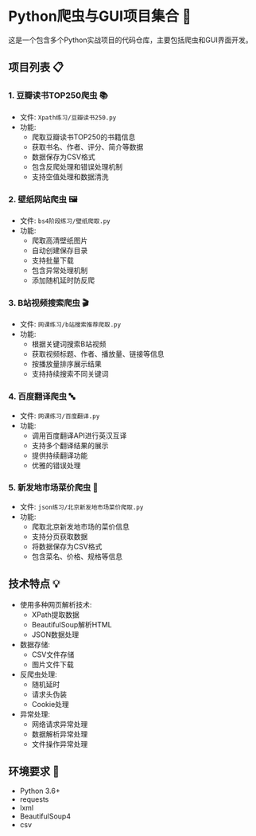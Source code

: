 # Python爬虫与GUI项目集合 🚀

这是一个包含多个Python实战项目的代码仓库，主要包括爬虫和GUI界面开发。

## 项目列表 📋

### 1. 豆瓣读书TOP250爬虫 📚

- 文件: `Xpath练习/豆瓣读书250.py`
- 功能:
  - 爬取豆瓣读书TOP250的书籍信息
  - 获取书名、作者、评分、简介等数据
  - 数据保存为CSV格式
  - 包含反爬处理和错误处理机制
  - 支持空值处理和数据清洗

### 2. 壁纸网站爬虫 🖼️

- 文件: `bs4阶段练习/壁纸爬取.py`
- 功能:
  - 爬取高清壁纸图片
  - 自动创建保存目录
  - 支持批量下载
  - 包含异常处理机制
  - 添加随机延时防反爬

### 3. B站视频搜索爬虫 🎬

- 文件: `网课练习/b站搜索推荐爬取.py`
- 功能:
  - 根据关键词搜索B站视频
  - 获取视频标题、作者、播放量、链接等信息
  - 按播放量排序展示结果
  - 支持持续搜索不同关键词

### 4. 百度翻译爬虫 🔤

- 文件: `网课练习/百度翻译.py`
- 功能:
  - 调用百度翻译API进行英汉互译
  - 支持多个翻译结果的展示
  - 提供持续翻译功能
  - 优雅的错误处理

### 5. 新发地市场菜价爬虫 🥬

- 文件: `json练习/北京新发地市场菜价爬取.py`
- 功能:
  - 爬取北京新发地市场的菜价信息
  - 支持分页获取数据
  - 将数据保存为CSV格式
  - 包含菜名、价格、规格等信息

## 技术特点 💡

- 使用多种网页解析技术:
  - XPath提取数据
  - BeautifulSoup解析HTML
  - JSON数据处理
- 数据存储:
  - CSV文件存储
  - 图片文件下载
- 反爬虫处理:
  - 随机延时
  - 请求头伪装
  - Cookie处理
- 异常处理:
  - 网络请求异常处理
  - 数据解析异常处理
  - 文件操作异常处理

## 环境要求 🔧

- Python 3.6+
- requests
- lxml
- BeautifulSoup4
- csv
